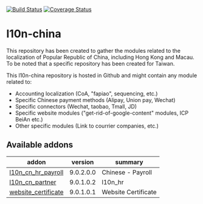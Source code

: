 [![Build Status](https://travis-ci.org/OCA/l10n-china.svg?branch=9.0)](https://travis-ci.org/OCA/l10n-china)
[![Coverage Status](https://coveralls.io/repos/OCA/l10n-china/badge.svg?branch=9.0&service=github)](https://coveralls.io/github/OCA/l10n-china?branch=9.0)

# l10n-china
This repository has been created to gather the modules related to the localization of Popular Republic of China, including Hong Kong and Macau. To be noted that a specific repository has been created for Taiwan.

This l10n-china repository is hosted in Github and might contain any module related to:

* Accounting localization (CoA, "fapiao", sequencing, etc.)
* Specific Chinese payment methods (Alipay, Union pay, Wechat)
* Specific connectors (Wechat, taobao, Tmall, JD)
* Specific website modules ("get-rid-of-google-content" modules, ICP BeiAn etc.)
* Other specific modules (Link to courrier companies, etc.)

[//]: # (addons)

Available addons
----------------
addon | version | summary
--- | --- | ---
[l10n_cn_hr_payroll](l10n_cn_hr_payroll/) | 9.0.2.0.0 | Chinese - Payroll
[l10n_cn_partner](l10n_cn_partner/) | 9.0.1.0.2 | l10n_hr
[website_certificate](website_certificate/) | 9.0.1.0.1 | Website Certificate

[//]: # (end addons)
